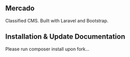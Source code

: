 ## Mercado

Classified CMS. Built with Laravel and Bootstrap. 

## Installation & Update Documentation

Please run composer install upon fork...
